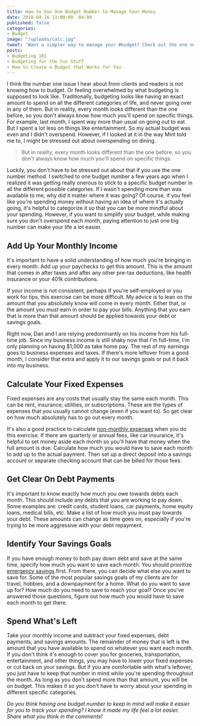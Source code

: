 ```yaml
---
title: How to Use One Budget Number to Manage Your Money
date: 2018-04-16 11:00:00 -04:00
published: false
categories:
- Budget
image: "/uploads/calc.jpg"
tweet: 'Want a simpler way to manage your #budget? Check out the one number method!'
posts:
- Budgeting 101
- Budgeting for the Fun Stuff
- How to Create a Budget that Works for You
---
```


I think the number one issue I hear about from clients and readers is not knowing how to budget. Or feeling overwhelmed by what budgeting is supposed to look like. Traditionally, budgeting looks like having an exact amount to spend on all the different categories of life, and never going over in any of them. But in reality, every month looks different than the one before, so you don't always know how much you'll spend on specific things. For example, last month, I spent way more than usual on going out to eat. But I spent a lot less on things like entertainment. So my actual budget was even and I didn't overspend. However, if I looked at it in the way Mint told me to, I might be stressed out about overspending on dining.

> But in reality, every month looks different than the one before, so you don't always know how much you'll spend on specific things.

Luckily, you don't have to be stressed out about that if you use the one number method. I switched to one budget number a few years ago when I realized it was getting really onerous to stick to a specific budget number in all the different possible categories. If I wasn't spending more than was available to me, why did it matter where it was going? Of course, if you feel like you're spending money without having an idea of where it's actually going, it's helpful to categorize it so that you can be more mindful about your spending. However, if you want to simplify your budget, while making sure you don't overspend each month, paying attention to just one big number can make your life a lot easier.

## Add Up Your Monthly Income

It's important to have a solid understanding of how much you're bringing in every month. Add up your paychecks to get this amount. This is the amount that comes in after taxes and after any other pre-tax deductions, like health insurance or your 401k contributions. 

If your income is not consistent, perhaps if you're self-employed or you work for tips, this exercise can be more difficult. My advice is to lean on the amount that you absolutely know will come in every month. Either that, or the amount you *must* earn in order to pay your bills. Anything that you earn that is more than that amount should be applied towards your debt or savings goals. 

Right now, Dan and I are relying predominantly on his income from his full-time job. Since my business income is still shaky now that I'm full-time, I'm only planning on having $1,000 as take home pay. The rest of my earnings goes to business expenses and taxes. If there's more leftover from a good month, I consider that extra and apply it to our savings goals or put it back into my business.

## Calculate Your Fixed Expenses

Fixed expenses are any costs that usually stay the same each month. This can be rent, insurance, utilities, or subscriptions. These are the types of expenses that you usually cannot change (even if you want to). So get clear on how much absolutely has to go out every month. 

It's also a good practice to calculate [non-monthly expenses](https://www.maggiegermano.com/blog/prepare-for-non-monthly-expenses) when you do this exercise. If there are quarterly or annual fees, like car insurance, it's helpful to set money aside each month so you'll have that money when the full amount is due. Calculate how much you would have to save each month to add up to the actual payment. Then set up a direct deposit into a savings account or separate checking account that can be billed for those fees.

## Get Clear On Debt Payments

It's important to know exactly how much you owe towards debts each month. This should include any debts that you are working to pay down. Some examples are: credit cards, student loans, car payments, home equity loans, medical bills, etc. Make a list of how much you must pay towards your debt. These amounts can change as time goes on, especially if you're trying to be more aggressive with your debt repayment. 

## Identify Your Savings Goals

If you have enough money to both pay down debt and save at the same time, specify how much you want to save each month. You should prioritize [emergency savings](https://www.maggiegermano.com/blog/you-need-an-emergency-fund) first. From there, you can decide what else you want to save for. Some of the most popular savings goals of my clients are for travel, hobbies, and a downpayment for a home. What do you want to save up for? How much do you need to save to reach your goal? Once you've answered those questions, figure out how much you would have to save each month to get there.

## Spend What's Left

Take your monthly income and subtract your fixed expenses, debt payments, and savings amounts. The remainder of money that is left is the amount that you have available to spend on whatever you want each month. If you don't think it's enough to cover you for groceries, transportation, entertainment, and other things, you may have to lower your fixed expenses or cut back on your savings. But if you are comfortable with what's leftover, you just have to keep that number in mind while you're spending throughout the month. As long as you don't spend more than that amount, you will be on budget. This makes it so you don't have to worry about your spending in different specific categories. 

*Do you think having one budget number to keep in mind will make it easier for you to track your spending? I know it made my life feel a lot easier. Share what you think in the comments!*

<script src="https://embeds.nerdwallet.com/embed.js" data-widget="savings-accounts" data-utm_campaign="bk_prod_savings-accounts"></script>